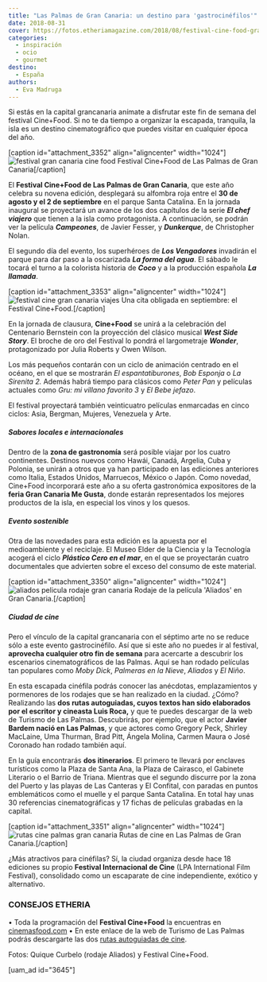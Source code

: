 ```yaml
---
title: "Las Palmas de Gran Canaria: un destino para 'gastrocinéfilos'"
date: 2018-08-31
cover: https://fotos.etheriamagazine.com/2018/08/festival-cine-food-gran-canaria.jpg
categories: 
  - inspiración
  - ocio
  - gourmet
destino: 
  - España
authors: 
  - Eva Madruga
---
```


Si estás en la capital grancanaria anímate a disfrutar este fin de semana del festival Cine+Food. Si no te da tiempo a organizar la escapada, tranquila, la isla es un destino cinematográfico que puedes visitar en cualquier época del año.

\[caption id="attachment\_3352" align="aligncenter" width="1024"\]![festival gran canaria cine food](https://fotos.etheriamagazine.com/2018/08/festival-cine-food-gran-canaria.jpg "Festival Cine+Food de Las Palmas de Gran Canaria") Festival Cine+Food de Las Palmas de Gran Canaria\[/caption\]

El **Festival Cine+Food de Las Palmas de Gran Canaria**, que este año celebra su novena edición, desplegará su alfombra roja entre el **30 de agosto y el 2 de septiembre** en el parque Santa Catalina. En la jornada inaugural se proyectará un avance de los dos capítulos de la serie **_El chef viajero_** que tienen a la isla como protagonista. A continuación, se podrán ver la película **_Campeones_**, de Javier Fesser, y _**Dunkerque**_, de Christopher Nolan.

El segundo día del evento, los superhéroes de _**Los Vengadores**_ invadirán el parque para dar paso a la oscarizada _**La forma del agua**_. El sábado le tocará el turno a la colorista historia de _**Coco**_ y a la producción española _**La llamada**_.

\[caption id="attachment\_3353" align="aligncenter" width="1024"\]![festival cine gran canaria viajes](https://fotos.etheriamagazine.com/2018/08/festival-cine-gran-canaria.jpg "Una cita obligada en septiembre: el Festival Cine+Food.") Una cita obligada en septiembre: el Festival Cine+Food.\[/caption\]

En la jornada de clausura, **Cine+Food** se unirá a la celebración del Centenario Bernstein con la proyección del clásico musical _**West Side Story**_. El broche de oro del Festival lo pondrá el largometraje _**Wonder**_, protagonizado por Julia Roberts y Owen Wilson.

Los más pequeños contarán con un ciclo de animación centrado en el océano, en el que se mostrarán _El espantatiburones_, _Bob Esponja_ o _La Sirenita 2._ Además habrá tiempo para clásicos como _Peter Pan_ y películas actuales como _Gru: mi villano favorito 3_ y _El Bebe jefazo_.

El festival proyectará también veinticuatro películas enmarcadas en cinco ciclos: Asia, Bergman, Mujeres, Venezuela y Arte.

##### Sabores locales e internacionales

Dentro de la **zona de gastronomía** será posible viajar por los cuatro continentes. Destinos nuevos como Hawái, Canadá, Argelia, Cuba y Polonia, se unirán a otros que ya han participado en las ediciones anteriores como Italia, Estados Unidos, Marruecos, México o Japón. Como novedad, Cine+Food incorporará este año a su oferta gastronómica expositores de la **feria Gran Canaria Me Gusta**, donde estarán representados los mejores productos de la isla, en especial los vinos y los quesos.

##### Evento sostenible

Otra de las novedades para esta edición es la apuesta por el medioambiente y el reciclaje. El Museo Elder de la Ciencia y la Tecnología acogerá el ciclo **_Plástico Cero en el mar_**, en el que se proyectarán cuatro documentales que advierten sobre el exceso del consumo de este material.

\[caption id="attachment\_3350" align="aligncenter" width="1024"\]![aliados pelicula rodaje gran canaria](https://fotos.etheriamagazine.com/2018/08/Aliados-festival-las-palmas-gran-canaria.jpg "Rodaje de la película 'Aliados' en Gran Canaria.") Rodaje de la película 'Aliados' en Gran Canaria.\[/caption\]

##### Ciudad de cine

Pero el vínculo de la capital grancanaria con el séptimo arte no se reduce sólo a este evento gastrocinéfilo. Así que si este año no puedes ir al festival, **aprovecha cualquier otro fin de semana** para acercarte a descubrir los escenarios cinematográficos de las Palmas. Aquí se han rodado películas tan populares como _Moby Dick_, _Palmeras en la Nieve_, _Aliados_ y _El Niño_.

En esta escapada cinéfila podrás conocer las anécdotas, emplazamientos y pormenores de los rodajes que se han realizado en la ciudad. ¿Cómo? Realizando las **dos rutas autoguiadas, cuyos textos han sido elaborados por el escritor y cineasta Luis Roca,** y que te puedes descargar de la web de Turismo de Las Palmas. Descubrirás, por ejemplo, que el actor **Javier Bardem nació en Las Palmas**, y que actores como Gregory Peck, Shirley MacLaine, Uma Thurman, Brad Pitt, Ángela Molina, Carmen Maura o José Coronado han rodado también aquí.

En la guía encontrarás **dos itinerarios**. El primero te llevará por enclaves turísticos como la Plaza de Santa Ana, la Plaza de Cairasco, el Gabinete Literario o el Barrio de Triana. Mientras que el segundo discurre por la zona del Puerto y las playas de Las Canteras y El Confital, con paradas en puntos emblemáticos como el muelle y el parque Santa Catalina. En total hay unas 30 referencias cinematográficas y 17 fichas de películas grabadas en la capital.

\[caption id="attachment\_3351" align="aligncenter" width="1024"\]![rutas cine palmas gran canaria](https://fotos.etheriamagazine.com/2018/08/arte-escondido-las-palmas-gran-canaria.jpg "Rutas de cine en Las Palmas de Gran Canaria.") Rutas de cine en Las Palmas de Gran Canaria.\[/caption\]

¿Más atractivos para cinéfilas? Sí, la ciudad organiza desde hace 18 ediciones su propio **Festival Internacional de Cine** (LPA International Film Festival), consolidado como un escaparate de cine independiente, exótico y alternativo.

### CONSEJOS ETHERIA

• Toda la programación del **Festival Cine+Food** la encuentras en [cinemasfood.com](http://cinemasfood.com) • En este enlace de la web de Turismo de Las Palmas podrás descargarte las dos [rutas autoguiadas de cine](http://lpavisit.com/es/que-hacer/experiencias/rutas-urbanas/2358-rutas-de-cine).

Fotos: Quique Curbelo (rodaje Aliados) y Festival Cine+Food.

\[uam\_ad id="3645"\]
